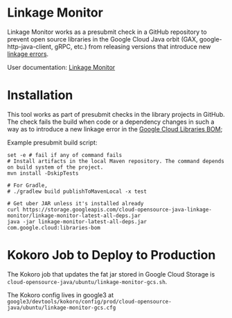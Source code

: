 # Linkage Monitor

Linkage Monitor works as a presubmit check in a GitHub repository to prevent open source libraries
in the Google Cloud Java orbit (GAX, google-http-java-client, gRPC, etc.) from releasing versions
that introduce new [linkage errors](
https://jlbp.dev/glossary.html#types-of-conflicts-and-compatibility).

User documentation: [Linkage Monitor](
https://github.com/GoogleCloudPlatform/cloud-opensource-java/wiki/Linkage-Monitor)

# Installation

This tool works as part of presubmit checks in the library projects in GitHub. The check
fails the build when code or a dependency changes in such a way as to introduce a new linkage error in
the [Google Cloud Libraries BOM](../README.md#google-libraries-bom);

Example presubmit build script:

```
set -e # fail if any of command fails
# Install artifacts in the local Maven repository. The command depends on build system of the project.
mvn install -DskipTests

# For Gradle,
# ./gradlew build publishToMavenLocal -x test

# Get uber JAR unless it's installed already
curl https://storage.googleapis.com/cloud-opensource-java-linkage-monitor/linkage-monitor-latest-all-deps.jar 
java -jar linkage-monitor-latest-all-deps.jar com.google.cloud:libraries-bom
```

# Kokoro Job to Deploy to Production

The Kokoro job that updates the fat jar stored in Google Cloud Storage
is `cloud-opensource-java/ubuntu/linkage-monitor-gcs.sh`.

The Kokoro config lives in google3 at 
`google3/devtools/kokoro/config/prod/cloud-opensource-java/ubuntu/linkage-monitor-gcs.cfg`
